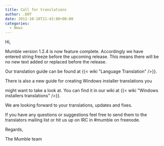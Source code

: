 ```yaml
---
title: Call for translations
author: .D0T
date: 2012-10-28T21:43:00+00:00
categories:
  - News
---
```


Hi,

Mumble version 1.2.4 is now feature complete. Accordingly we have entered string freeze before the upcoming release.
This means there will be no new text added or replaced before the release.<!--more-->

Our translation guide can be found at {{< wiki "Language Translation" />}}.

There is also a new guide for creating Windows installer translations you

might want to take a look at. You can find it in our wiki at {{< wiki "Windows installers translations" />}}.

We are looking forward to your translations, updates and fixes.

If you have any questions or suggestions feel free to send them to the translators mailing list or hit us up on IRC in
#mumble on freenode.

Regards,

The Mumble team
